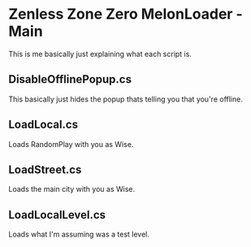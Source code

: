 # Zenless Zone Zero MelonLoader - Main

This is me basically just explaining what each script is.

## DisableOfflinePopup.cs

This basically just hides the popup thats telling you that you're offline.

## LoadLocal.cs 

Loads RandomPlay with you as Wise.

## LoadStreet.cs 

Loads the main city with you as Wise.

## LoadLocalLevel.cs 

Loads what I'm assuming was a test level.